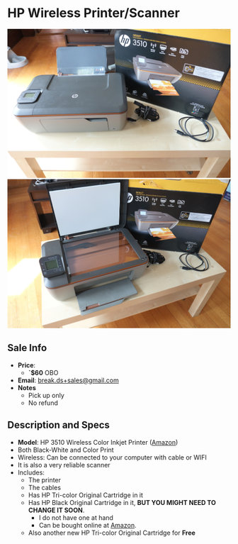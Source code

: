 # HP Wireless Printer/Scanner

![Printer](https://github.com/breakds/moving-sales/blob/master/photo/resized/printer.png)
![Printer](https://github.com/breakds/moving-sales/blob/master/photo/resized/printer2.png)

## Sale Info

* **Price**: 
  * **`$60** OBO
* **Email**: break.ds+sales@gmail.com
* **Notes**
  * Pick up only
  * No refund

## Description and Specs

* **Model**: HP 3510 Wireless Color Inkjet Printer ([Amazon](https://www.amazon.com/HP-Wireless-Color-Inkjet-Printer/dp/B008DWCF82))
* Both Black-White and Color Print
* Wireless: Can be connected to your computer with cable or WIFI
* It is also a very reliable scanner
* Includes:
  * The printer
  * The cables
  * Has HP Tri-color Original Cartridge in it
  * Has HP Black Original Cartridge in it, **BUT YOU MIGHT NEED TO CHANGE IT SOON**.
    * I do not have one at hand
    * Can be bought online at [Amazon](https://www.amazon.com/HP-Black-Original-Cartridge-CH561WN/dp/B003H2GBM4).
  * Also another new HP Tri-color Original Cartridge for **Free**
